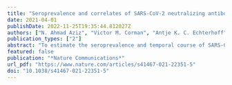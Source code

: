 ```yaml
---
title: "Seroprevalence and correlates of SARS-CoV-2 neutralizing antibodies from a population-based study in Bonn, Germany"
date: 2021-04-01
publishDate: 2022-11-25T19:35:44.812027Z
authors: ["N. Ahmad Aziz", "Victor M. Corman", "Antje K. C. Echterhoff", "Marcel A. Müller", "Anja Richter", "Antonio Schmandke", "Marie Luisa Schmidt", "Thomas H. Schmidt", "Folgerdiena M. de Vries", "Christian Drosten", "Monique M. B. Breteler"]
publication_types: ["2"]
abstract: "To estimate the seroprevalence and temporal course of SARS-CoV-2 neutralizing antibodies, we embedded a multi-tiered seroprevalence survey within an ongoing community-based cohort study in Bonn, Germany. We first assessed anti-SARS-CoV-2 immunoglobulin G levels with an immunoassay, followed by confirmatory testing of borderline and positive test results with a recombinant spike-based immunofluorescence assay and a plaque reduction neutralization test (PRNT). Those with a borderline or positive immunoassay result were retested after 4 to 5 months. At baseline, 4771 persons participated (88% response rate). Between April 24th and June 30th, 2020, seroprevalence was 0.97% (95% CI: 0.72−1.30) by immunoassay and 0.36% (95% CI: 0.21−0.61) when considering only those with two additional positive confirmatory tests. Importantly, about 20% of PRNT+ individuals lost their neutralizing antibodies within five months. Here, we show that neutralizing antibodies are detectable in only one third of those with a positive immunoassay result, and wane relatively quickly."
featured: false
publication: "*Nature Communications*"
url_pdf: "https://www.nature.com/articles/s41467-021-22351-5"
doi: "10.1038/s41467-021-22351-5"
---
```


